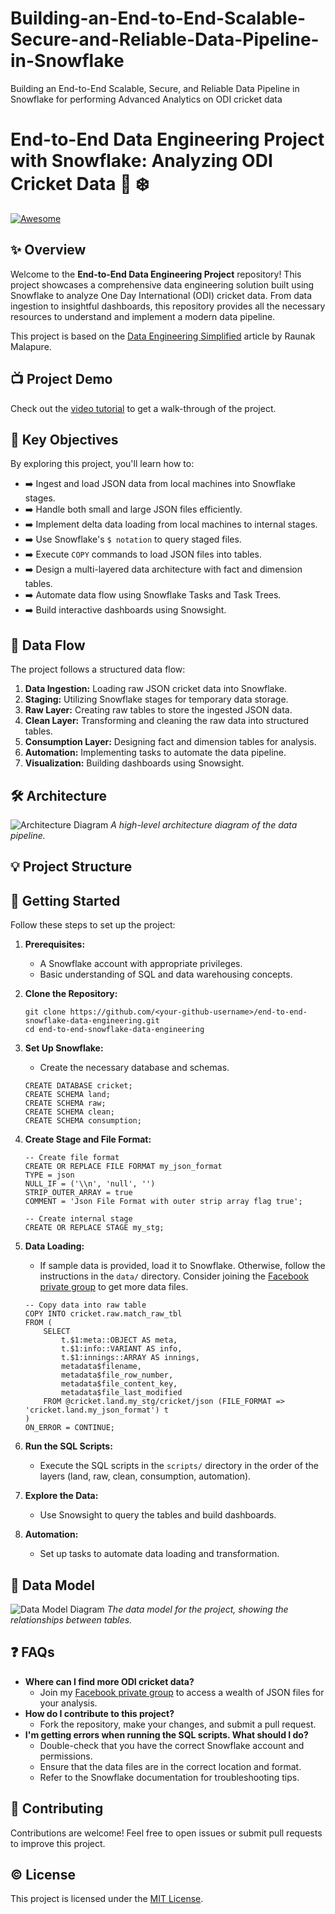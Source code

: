 # Building-an-End-to-End-Scalable-Secure-and-Reliable-Data-Pipeline-in-Snowflake
Building an End-to-End Scalable, Secure, and Reliable Data Pipeline in Snowflake for performing Advanced Analytics on ODI cricket data

# End-to-End Data Engineering Project with Snowflake: Analyzing ODI Cricket Data :cricket: :snowflake:

[![Awesome](https://awesome.re/badge.svg)](https://awesome.re)

## :sparkles: Overview

Welcome to the **End-to-End Data Engineering Project** repository! This project showcases a comprehensive data engineering solution built using Snowflake to analyze One Day International (ODI) cricket data. From data ingestion to insightful dashboards, this repository provides all the necessary resources to understand and implement a modern data pipeline.

This project is based on the [Data Engineering Simplified](https://data-engineering-simplified.medium.com/end-to-end-data-engineering-project-using-snowflake-8f8e4f0fd1d0) article by Raunak Malapure.

## :tv: Project Demo

Check out the [video tutorial](https://youtu.be/qDmqE89DSQQ) to get a walk-through of the project.

## :dart: Key Objectives

By exploring this project, you'll learn how to:

*   :arrow_right: Ingest and load JSON data from local machines into Snowflake stages.
*   :arrow_right: Handle both small and large JSON files efficiently.
*   :arrow_right: Implement delta data loading from local machines to internal stages.
*   :arrow_right: Use Snowflake's `$ notation` to query staged files.
*   :arrow_right: Execute `COPY` commands to load JSON files into tables.
*   :arrow_right: Design a multi-layered data architecture with fact and dimension tables.
*   :arrow_right: Automate data flow using Snowflake Tasks and Task Trees.
*   :arrow_right: Build interactive dashboards using Snowsight.

## :floppy_disk: Data Flow

The project follows a structured data flow:

1.  **Data Ingestion:** Loading raw JSON cricket data into Snowflake.
2.  **Staging:** Utilizing Snowflake stages for temporary data storage.
3.  **Raw Layer:** Creating raw tables to store the ingested JSON data.
4.  **Clean Layer:** Transforming and cleaning the raw data into structured tables.
5.  **Consumption Layer:** Designing fact and dimension tables for analysis.
6.  **Automation:** Implementing tasks to automate the data pipeline.
7.  **Visualization:** Building dashboards using Snowsight.

## :hammer_and_wrench: Architecture

![Architecture Diagram](images/architecture.png)
*A high-level architecture diagram of the data pipeline.*

## :bulb: Project Structure



## :rocket: Getting Started

Follow these steps to set up the project:

1.  **Prerequisites:**
    *   A Snowflake account with appropriate privileges.
    *   Basic understanding of SQL and data warehousing concepts.
2.  **Clone the Repository:**

    ```
    git clone https://github.com/<your-github-username>/end-to-end-snowflake-data-engineering.git
    cd end-to-end-snowflake-data-engineering
    ```
3.  **Set Up Snowflake:**
    *   Create the necessary database and schemas.
    ```
    CREATE DATABASE cricket;
    CREATE SCHEMA land;
    CREATE SCHEMA raw;
    CREATE SCHEMA clean;
    CREATE SCHEMA consumption;
    ```
4.  **Create Stage and File Format:**
    ```
    -- Create file format
    CREATE OR REPLACE FILE FORMAT my_json_format
    TYPE = json
    NULL_IF = ('\\n', 'null', '')
    STRIP_OUTER_ARRAY = true
    COMMENT = 'Json File Format with outer strip array flag true';

    -- Create internal stage
    CREATE OR REPLACE STAGE my_stg;
    ```
5.  **Data Loading:**
    *   If sample data is provided, load it to Snowflake. Otherwise, follow the instructions in the `data/` directory.  Consider joining the [Facebook private group](https://www.facebook.com/groups/your-facebook-group) to get more data files.
    ```
    -- Copy data into raw table
    COPY INTO cricket.raw.match_raw_tbl
    FROM (
        SELECT
            t.$1:meta::OBJECT AS meta,
            t.$1:info::VARIANT AS info,
            t.$1:innings::ARRAY AS innings,
            metadata$filename,
            metadata$file_row_number,
            metadata$file_content_key,
            metadata$file_last_modified
        FROM @cricket.land.my_stg/cricket/json (FILE_FORMAT => 'cricket.land.my_json_format') t
    )
    ON_ERROR = CONTINUE;
    ```
6.  **Run the SQL Scripts:**
    *   Execute the SQL scripts in the `scripts/` directory in the order of the layers (land, raw, clean, consumption, automation).
7.  **Explore the Data:**
    *   Use Snowsight to query the tables and build dashboards.
8.  **Automation:**
    *   Set up tasks to automate data loading and transformation.

## :open_file_folder: Data Model

![Data Model Diagram](images/data_model.png)
*The data model for the project, showing the relationships between tables.*

## :question: FAQs

*   **Where can I find more ODI cricket data?**
    *   Join my [Facebook private group](https://www.facebook.com/groups/your-facebook-group) to access a wealth of JSON files for your analysis.
*   **How do I contribute to this project?**
    *   Fork the repository, make your changes, and submit a pull request.
*   **I'm getting errors when running the SQL scripts. What should I do?**
    *   Double-check that you have the correct Snowflake account and permissions.
    *   Ensure that the data files are in the correct location and format.
    *   Refer to the Snowflake documentation for troubleshooting tips.

## :handshake: Contributing

Contributions are welcome! Feel free to open issues or submit pull requests to improve this project.

## :copyright: License

This project is licensed under the [MIT License](LICENSE).




